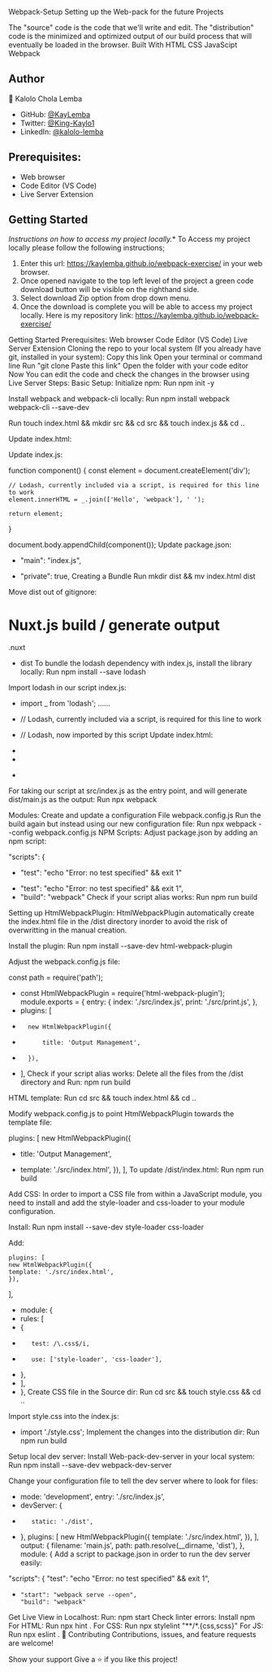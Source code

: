 

Webpack-Setup
Setting up the Web-pack for the future Projects

The "source" code is the code that we'll write and edit. The "distribution" code is the minimized and optimized output of our build process that will eventually be loaded in the browser.
Built With
HTML
CSS
JavaScipt
Webpack
## Author
👤 Kalolo Chola Lemba 

- GitHub: [@KayLemba ](https://github.com/KayLemba)
- Twitter: [@King-Kaylo1 ](https://twitter.com/King_Kaylo1) 
- LinkedIn: [@kalolo-lemba](https://www.linkedin.com/in/https://www.linkedin.com/in/kalolo-lemba-41a8339a/-41a8339a/)


## Prerequisites:
- Web browser
- Code Editor (VS Code)
- Live Server Extension

## Getting Started
*Instructions on how to access my project locally.**
 To Access my project locally please follow the following instructions;
1. Enter this url: https://kaylemba.github.io/webpack-exercise/ in your web browser.
2. Once opened navigate to the top left level of the project a green code download button will be visible on the righthand side.
3. Select download Zip option from drop down menu.
4. Once the download is complete you will be able to access my project locally.
Here is my repository link: https://kaylemba.github.io/webpack-exercise/

Getting Started
Prerequisites:
Web browser
Code Editor (VS Code)
Live Server Extension
Cloning the repo to your local system (If you already have git, installed in your system):
Copy this link
Open your terminal or command line
Run "git clone Paste this link"
Open the folder with your code editor
Now You can edit the code and check the changes in the browser using Live Server
Steps:
Basic Setup:
Initialize npm: Run npm init -y

Install webpack and webpack-cli locally: Run npm install webpack webpack-cli --save-dev

Run touch index.html && mkdir src && cd src && touch index.js && cd ..

Update index.html:

<!DOCTYPE html>
<html>
<head>
    <meta charset="utf-8" />
    <title>Getting Started</title>
    <script src="https://unpkg.com/lodash@4.17.20"></script>
</head>
<body>
    <script src="./src/index.js"></script>
</body>
</html>
Update index.js:

function component() {
    const element = document.createElement('div');

    // Lodash, currently included via a script, is required for this line to work
    element.innerHTML = _.join(['Hello', 'webpack'], ' ');

    return element;
}

document.body.appendChild(component());
Update package.json:

- "main": "index.js",
+ "private": true,
Creating a Bundle
Run mkdir dist && mv index.html dist

Move dist out of gitignore:

# Nuxt.js build / generate output
  .nuxt
- dist
To bundle the lodash dependency with index.js, install the library locally: Run npm install --save lodash

Import lodash in our script index.js:

+ import _ from 'lodash';
    ......
- // Lodash, currently included via a script, is required for this line to work
+ // Lodash, now imported by this script
Update index.html:

- <script src="https://unpkg.com/lodash@4.17.20"></script>
  </head>
  <body>
- <script src="./src/index.js"></script>
+ <script src="main.js"></script>
For taking our script at src/index.js as the entry point, and will generate dist/main.js as the output: Run npx webpack

Modules:
Create and update a configuration File webpack.config.js
Run the build again but instead using our new configuration file: Run npx webpack --config webpack.config.js
NPM Scripts:
Adjust package.json by adding an npm script:

"scripts": {
- "test": "echo \"Error: no test specified\" && exit 1"
+ "test": "echo \"Error: no test specified\" && exit 1",
+ "build": "webpack"
Check if your script alias works: Run npm run build

Setting up HtmlWebpackPlugin:
HtmlWebpackPlugin automatically create the index.html file in the /dist directory inorder to avoid the risk of overwritting in the manual creation.

Install the plugin: Run npm install --save-dev html-webpack-plugin

Adjust the webpack.config.js file:

const path = require('path');
+ const HtmlWebpackPlugin = require('html-webpack-plugin');
module.exports = {
    entry: {
        index: './src/index.js',
        print: './src/print.js',
    },
+   plugins: [
+       new HtmlWebpackPlugin({
+           title: 'Output Management',
+       }),
+   ],
Check if your script alias works: Delete all the files from the /dist directory and Run: npm run build

HTML template:
Run cd src && touch index.html && cd ..

Modify webpack.config.js to point HtmlWebpackPlugin towards the template file:

  plugins: [
  new HtmlWebpackPlugin({
-   title: 'Output Management',
+   template: './src/index.html',
  }),
  ],
To update /dist/index.html: Run npm run build

Add CSS:
In order to import a CSS file from within a JavaScript module, you need to install and add the style-loader and css-loader to your module configuration.

Install: Run npm install --save-dev style-loader css-loader

Add:

    plugins: [
    new HtmlWebpackPlugin({
    template: './src/index.html',
    }),
],

+ module: {
+    rules: [
+    {
+        test: /\.css$/i,
+        use: ['style-loader', 'css-loader'],
+    },
+    ],
+ },
Create CSS file in the Source dir: Run cd src && touch style.css && cd ..

Import style.css into the index.js:

+ import './style.css';
Implement the changes into the distribution dir: Run npm run build

Setup local dev server:
Install Web-pack-dev-server in your local system: Run npm install --save-dev webpack-dev-server

Change your configuration file to tell the dev server where to look for files:

+    mode: 'development',
    entry: './src/index.js',
+    devServer: {
+        static: './dist',
+    },
    plugins: [
        new HtmlWebpackPlugin({
        template: './src/index.html',
        }),
    ],
    output: {
        filename: 'main.js',
        path: path.resolve(__dirname, 'dist'),
    },
    module: {
Add a script to package.json in order to run the dev server easily:

  "scripts": {
      "test": "echo \"Error: no test specified\" && exit 1",
+     "start": "webpack serve --open",
      "build": "webpack"
Get Live View in Localhost:
Run: npm start
Check linter errors:
Install npm
For HTML: Run npx hint .
For CSS: Run npx stylelint "**/*.{css,scss}"
For JS: Run npx eslint .
🤝 Contributing
Contributions, issues, and feature requests are welcome!


Show your support
Give a ⭐️ if you like this project!
